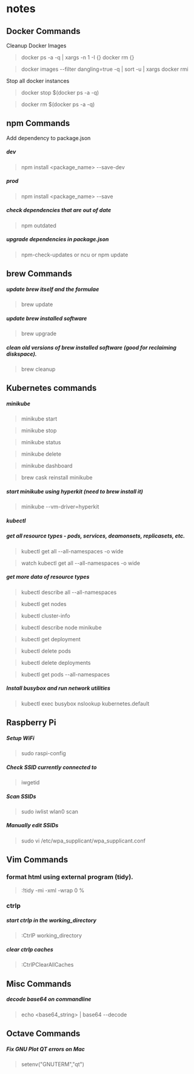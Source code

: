 # notes

## Docker Commands

Cleanup Docker Images 
> docker ps -a -q | xargs -n 1 -I {} docker rm {}

> docker images --filter dangling=true -q | sort -u | xargs docker rmi 

Stop all docker instances
> docker stop $(docker ps -a -q)

> docker rm $(docker ps -a -q)

## npm Commands
Add dependency to package.json
##### dev
> npm install <package_name> --save-dev

##### prod
> npm install <package_name> --save

##### check dependencies that are out of date
> npm outdated

##### upgrade dependencies in package.json
> npm-check-updates or ncu
or 
> npm update

## brew Commands
##### update brew itself and the formulae
> brew update

##### update brew installed software
> brew upgrade

##### clean old versions of brew installed software (good for reclaiming diskspace).
> brew cleanup


## Kubernetes commands
##### minikube
> minikube start

> minikube stop

> minikube status

> minikube delete

> minikube dashboard

> brew cask reinstall minikube

##### start minikube using hyperkit (need to brew install it)
> minikube --vm-driver=hyperkit



##### kubectl

##### get all resource types - pods, services, deamonsets, replicasets, etc.
> kubectl get all --all-namespaces -o wide

> watch kubectl get all --all-namespaces -o wide

##### get more data of resource types
> kubectl describe all --all-namespaces

> kubectl get nodes

> kubectl cluster-info

> kubectl describe node minikube

> kubectl get deployment

> kubectl delete pods <podname>

> kubectl delete deployments <deployment name>

> kubectl get pods --all-namespaces


##### Install busybox and run network utilities
> kubectl exec busybox nslookup kubernetes.default

## Raspberry Pi

##### Setup WiFi 
> sudo raspi-config

##### Check SSID currently connected to
> iwgetid

##### Scan SSIDs
> sudo iwlist wlan0 scan

##### Manually edit SSIDs
> sudo vi /etc/wpa_supplicant/wpa_supplicant.conf

## Vim Commands

### format html using external program (tidy).
> :!tidy -mi -xml -wrap 0 %

### ctrlp
##### start ctrlp in the working_directory
> :CtrlP working_directory

##### clear ctrlp caches
> :CtrlPClearAllCaches

## Misc Commands
##### decode base64 on commandline
> echo <base64_string> | base64 --decode

## Octave Commands
##### Fix GNU Plot QT errors on Mac
> setenv("GNUTERM","qt")

